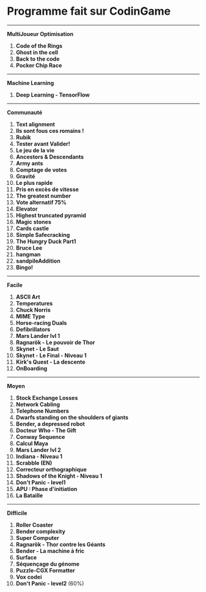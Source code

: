 Programme fait sur CodinGame
=============================

--------------------------------------
**MultiJoueur Optimisation**

1. **Code of the Rings**
2. **Ghost in the cell**
3. **Back to the code**
4. **Pocker Chip Race**

--------------------------------------
**Machine Learning**

1. **Deep Learning - TensorFlow**

--------------------------------------
**Communauté**

1. **Text alignment**
2. **Ils sont fous ces romains !**
3. **Rubik**
4. **Tester avant Valider!**
5. **Le jeu de la vie**
6. **Ancestors & Descendants**
7. **Army ants**
8. **Comptage de votes**
9. **Gravité**
10. **Le plus rapide**
11. **Pris en excès de vitesse**
12. **The greatest number**
13. **Vote alternatif 75%**
14. **Elevator**
15. **Highest truncated pyramid**
16. **Magic stones**
17. **Cards castle**
18. **Simple Safecracking**
19. **The Hungry Duck Part1**
20. **Bruce Lee**
21. **hangman**
22. **sandpileAddition**
23. **Bingo!**

--------------------------------------
**Facile**

1. **ASCII Art** 
2. **Temperatures** 
3. **Chuck Norris** 
4. **MIME Type** 
5. **Horse-racing Duals** 
6. **Defibrillators**
7. **Mars Lander lvl 1**
8. **Ragnarök - Le pouvoir de Thor**
9. **Skynet - Le Saut**
10. **Skynet - Le Final - Niveau 1**
11. **Kirk's Quest - La descente**
12. **OnBoarding**

--------------------------------------- 
**Moyen**

1. **Stock Exchange Losses** 
2. **Network Cabling** 
3. **Telephone Numbers** 
4. **Dwarfs standing on the shoulders of giants** 
5. **Bender, a depressed robot**
6. **Docteur Who - The Gift**
7. **Conway Sequence**
8. **Calcul Maya**
9. **Mars Lander lvl 2**
10. **Indiana - Niveau 1**
11. **Scrabble (EN)**
12. **Correcteur orthographique**
13. **Shadows of the Knight - Niveau 1**
14. **Don't Panic - level1**
15. **APU : Phase d'initiation**
16. **La Bataille**

--------------------------------------- 
**Difficile**

1. **Roller Coaster** 
2. **Bender complexity**
3. **Super Computer**
4. **Ragnarök - Thor contre les Géants**
5. **Bender - La machine à fric**
6. **Surface**
7. **Séquençage du génome**
8. **Puzzle-CGX Formatter**
9. **Vox codei**
10. **Don't Panic - level2** (60%)
